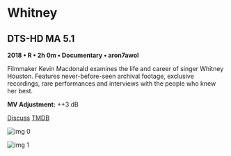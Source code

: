 # Whitney

## DTS-HD MA 5.1

**2018 • R • 2h 0m • Documentary • aron7awol**

Filmmaker Kevin Macdonald examines the life and career of singer Whitney Houston. Features never-before-seen archival footage, exclusive recordings, rare performances and interviews with the people who knew her best.

**MV Adjustment:** ++3 dB

[Discuss](https://www.avsforum.com/threads/bass-eq-for-filtered-movies.2995212/post-57857100)  [TMDB](507256)

![img 0](https://i.imgur.com/ye3PaHR.jpg)

![img 1](https://i.imgur.com/V7NWHj6.png)

